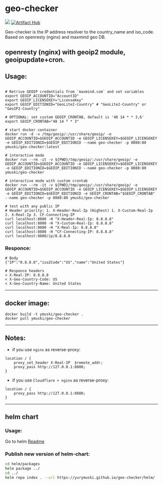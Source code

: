 # geo-checker
[![](https://img.shields.io/docker/pulls/ymuski/geo-checker?style=flat-square)](https://hub.docker.com/r/ymuski/geo-checker)
[![Artifact Hub](https://img.shields.io/endpoint?url=https://artifacthub.io/badge/repository/geo-checker)](https://artifacthub.io/packages/search?repo=geo-checker)

Geo-checker is the IP address resolver to the country_name and iso_code. Based on openresty (nginx) and maxmind geo DB.

## openresty (nginx) with geoip2 module, geoipupdate+cron.

## Usage:

```shell

# Retrive GEOIP credentials from `maxmind.com` and set variables
export GEOIP_ACCOUNTID="AccountID"
export GEOIP_LICENSEKEY="LicenseKey"
export GEOIP_EDITIONID="GeoLite2-Country" # "GeoLite2-Country" or "GeoIP2-Country"

# OPTIONAL: set custom GEOIP_CRONTAB, default is '48 14 * * 3,6'
export GEOIP_CRONTAB="48 14 * * 3"

# start docker container
docker run -d -v /tmp/geoip/:/usr/share/geoip/ -e GEOIP_ACCOUNTID=$GEOIP_ACCOUNTID -e GEOIP_LICENSEKEY=$GEOIP_LICENSEKEY -e GEOIP_EDITIONID=$GEOIP_EDITIONID --name geo-checker -p 8080:80 ymuski/geo-checker:latest

# interactive mode
docker run --rm -it -v ${PWD}/tmp/geoip/:/usr/share/geoip/ -e GEOIP_ACCOUNTID=$GEOIP_ACCOUNTID -e GEOIP_LICENSEKEY=$GEOIP_LICENSEKEY -e GEOIP_EDITIONID=$GEOIP_EDITIONID --name geo-checker -p 8080:80 ymuski/geo-checker

# interactive mode with custom crontab
docker run --rm -it -v ${PWD}/tmp/geoip/:/usr/share/geoip/ -e GEOIP_ACCOUNTID=$GEOIP_ACCOUNTID -e GEOIP_LICENSEKEY=$GEOIP_LICENSEKEY -e GEOIP_EDITIONID=$GEOIP_EDITIONID -e GEOIP_CRONTAB="$GEOIP_CRONTAB" --name geo-checker -p 8080:80 ymuski/geo-checker

# test with any public IP
# Header priority: 1. X-Header-Real-Ip (Highest) 1. X-Custom-Real-Ip 2. X-Real-Ip 3. CF-Connecting-IP
curl localhost:8080 -H "X-Header-Real-Ip: 8.8.8.8"
curl localhost:8080 -H "X-Custom-Real-Ip: 8.8.8.8"
curl localhost:8080 -H "X-Real-Ip: 8.8.8.8"
curl localhost:8080 -H "CF-Connecting-IP: 8.8.8.8"
curl localhost:8080/ip/8.8.8.8

```

### Responce:
```
# Body
{"IP":"8.8.8.8","iso2Code":"US","name":"United States"}

# Responce headers
< X-Real-IP: 8.8.8.8
< X-Geo-Country-Code: US
< X-Geo-Country-Name: United States

```

---
## docker image:
```shell
docker build -t ymuski/geo-checker .
docker pull ymuski/geo-checker
```

---
## Notes:
- if you use `nginx` as reverse-proxy:
```shell
location / {
    proxy_set_header X-Real-IP  $remote_addr;
    proxy_pass http://127.0.0.1:8080;
}
```
- if you use `Cloudflare + nginx` as reverse-proxy:
```shell
location / {
    proxy_pass http://127.0.0.1:8080;
}
```

---
## helm chart

### Usage:
Go to helm [Readme](helm/README.md#Usage)

### Publish new version of helm-chart:
```sh
cd helm/packages
helm package ../
cd ../
helm repo index . --url https://yurymuski.github.io/geo-checker/helm/
```
